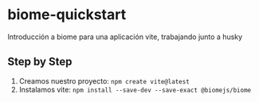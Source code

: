 # biome-quickstart

Introducción a biome para una aplicación vite, trabajando junto a husky

## Step by Step

1. Creamos nuestro proyecto: `npm create vite@latest`
2. Instalamos vite: `npm install --save-dev --save-exact @biomejs/biome`
